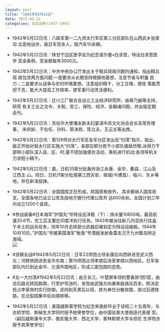 ```yaml
---
layout: post
title: "1942年05月22日"
date: 2017-05-22
categories: 抗日战争(1937-1945)
---
```


<meta name="referrer" content="no-referrer" />

- 1942年5月22日讯：八路军第一二九师太行军区第三分区部队在山西武乡张家沟 北高地设伏，毙日军百余人，毁汽车10余辆。 

- 1942年5月22日讯：陕甘宁边区医学会为纪念诺尔曼•白求恩，特设白求恩医学 奖金条例，奖金额每年3000元。 

- 1942年5月22日讯：中共中央办公厅发出关于精兵简政问题的通知，指出精兵简 政包含两方面问题:一是要求从长期坚持根据地着想，注意节省与积蓄 民力；二是要求从战争与农村环境着想，注意组织精干，分工合理，使政 策能贯彻下去，能大大提高工作效率，使军事行动灵活便利。 

- 1942年5月22日讯：迁川工厂联合会设立工业经济研究所，由章乃器等主持，研究 有关工业之法令、关税、劳工、保险、经济、金融诸问题，并出版定期 会刊。 

- 1942年5月22日讯：苏驻华大使潘友新夫妇宴请中苏文化协会会长及常务理事， 宋庆龄、于右任、孙科、郭沫若、陈立夫、王云五等出席。 

- 1942年5月22日讯：第129师对太行军区各军分区发出反“扫荡”指示，指出，敌正开始对我太行区实施大“扫荡”，各部应即分若干小部队接敌侦察;派得力干部带小部队深入县、区、村;基干团加强便衣活动，乘机进行机动;各领导机关力求短小精干。 

- 1942年5月22日讯：晨，日机35架分批轰炸浙江永康、金华、衢县、江山及江西玉 山。同日，日机11架分批侵袭江西吉安、南城(今建昌）、临川、东乡等 地，并在新淦投弹。 

- 1942年5月22日讯：全国国库正在形成，除国家税收外， 其余都纳入国库收支。全国各地已设立公库及由地方银行代理公库共 达600余处。全国计划三年内设立1200个县库。 

- #参战装备#日本海军”护国丸“号特设巡洋舰（下）：排水量10650吨，最高航速20.6节。完工后主要在印度洋执行任务。1943年被派往新几内亚执行往返于本土的运兵任务，同年10月去除部分武器后被划定为特设运输舰。1944年10月10日，”护国丸“号被美国海军”魮鱼“号潜艇发射鱼雷击沉于九州甑岛附近海域。 <br/><img src="https://wx2.sinaimg.cn/large/aca367d8ly1fftwrymcdnj20m80il431.jpg" />

- #浙赣会战#1942年5月22日讯：日军22师团占领永康后向西转进至武义西北；河野旅团进至金华东南；第15师团占领孝顺后进至孝顺以西地区。日军各部队均已到达金华、兰溪外围地区，形成三面包围的态势。 

- #五一大扫荡#1942年5月22日讯：由王长江、叶楚屏率领的警备旅1团1营，由沧石路北转回路南，行至护驾池时，发现由武强方向袭来敌骑兵百余，即决定抢占李家岗村实行防御，坚持到天黑后以班、排为单位分散突围，突过石德铁路，在北梨园集中后向南转移。 

- 1942年5月22日讯：美国威斯莱学院为纪念宋美龄毕业于该校二十五周年，与古轿学院、斯梯生大学同时授予她荣誉学位，由中国驻美大使胡适代表接 受。（嗣后威斯康辛大学、俄亥俄大学、西北大学、普林斯顿大学与但尼 生学院亦授予其荣誉学位） 

